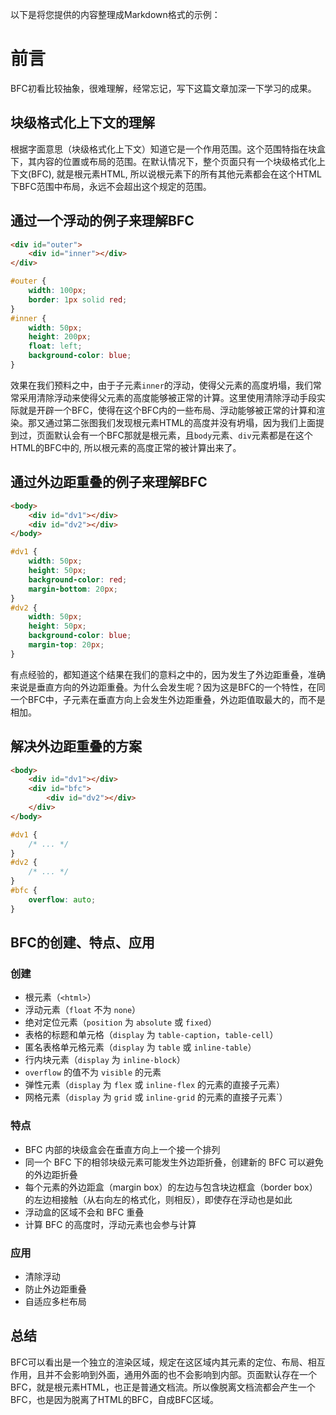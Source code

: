 以下是将您提供的内容整理成Markdown格式的示例：

# 前言

BFC初看比较抽象，很难理解，经常忘记，写下这篇文章加深一下学习的成果。

## 块级格式化上下文的理解

根据字面意思（块级格式化上下文）知道它是一个作用范围。这个范围特指在块盒下，其内容的位置或布局的范围。在默认情况下，整个页面只有一个块级格式化上下文(BFC), 就是根元素HTML, 所以说根元素下的所有其他元素都会在这个HTML下BFC范围中布局，永远不会超出这个规定的范围。

## 通过一个浮动的例子来理解BFC

```html
<div id="outer">
    <div id="inner"></div>
</div>
```
```css
#outer {
    width: 100px;
    border: 1px solid red;
}
#inner {
    width: 50px;
    height: 200px;
    float: left;
    background-color: blue;
}
```

效果在我们预料之中，由于子元素`inner`的浮动，使得父元素的高度坍塌，我们常常采用清除浮动来使得父元素的高度能够被正常的计算。这里使用清除浮动手段实际就是开辟一个BFC，使得在这个BFC内的一些布局、浮动能够被正常的计算和渲染。那又通过第二张图我们发现根元素HTML的高度并没有坍塌，因为我们上面提到过，页面默认会有一个BFC那就是根元素，且`body`元素、`div`元素都是在这个HTML的BFC中的, 所以根元素的高度正常的被计算出来了。

## 通过外边距重叠的例子来理解BFC

```html
<body>
    <div id="dv1"></div>
    <div id="dv2"></div>
</body>
```
```css
#dv1 {
    width: 50px;
    height: 50px;
    background-color: red;
    margin-bottom: 20px;
}
#dv2 {
    width: 50px;
    height: 50px;
    background-color: blue;
    margin-top: 20px;
}
```

有点经验的，都知道这个结果在我们的意料之中的，因为发生了外边距重叠，准确来说是垂直方向的外边距重叠。为什么会发生呢？因为这是BFC的一个特性，在同一个BFC中，子元素在垂直方向上会发生外边距重叠，外边距值取最大的，而不是相加。

## 解决外边距重叠的方案

```html
<body>
    <div id="dv1"></div>
    <div id="bfc">
        <div id="dv2"></div>
    </div>
</body>
```
```css
#dv1 {
    /* ... */
}
#dv2 {
    /* ... */
}
#bfc {
    overflow: auto;
}
```

## BFC的创建、特点、应用

### 创建

- 根元素（`<html>`）
- 浮动元素（`float` 不为 `none`）
- 绝对定位元素（`position` 为 `absolute` 或 `fixed`）
- 表格的标题和单元格（`display` 为 `table-caption`，`table-cell`）
- 匿名表格单元格元素（`display` 为 `table` 或 `inline-table`）
- 行内块元素（`display` 为 `inline-block`）
- `overflow` 的值不为 `visible` 的元素
- 弹性元素（`display` 为 `flex` 或 `inline-flex` 的元素的直接子元素）
- 网格元素（`display` 为 `grid` 或 `inline-grid` 的元素的直接子元素`）

### 特点

- BFC 内部的块级盒会在垂直方向上一个接一个排列
- 同一个 BFC 下的相邻块级元素可能发生外边距折叠，创建新的 BFC 可以避免的外边距折叠
- 每个元素的外边距盒（margin box）的左边与包含块边框盒（border box）的左边相接触（从右向左的格式化，则相反），即使存在浮动也是如此
- 浮动盒的区域不会和 BFC 重叠
- 计算 BFC 的高度时，浮动元素也会参与计算

### 应用

- 清除浮动
- 防止外边距重叠
- 自适应多栏布局

## 总结

BFC可以看出是一个独立的渲染区域，规定在这区域内其元素的定位、布局、相互作用，且并不会影响到外面，通用外面的也不会影响到内部。页面默认存在一个BFC，就是根元素HTML，也正是普通文档流。所以像脱离文档流都会产生一个BFC，也是因为脱离了HTML的BFC，自成BFC区域。
```
